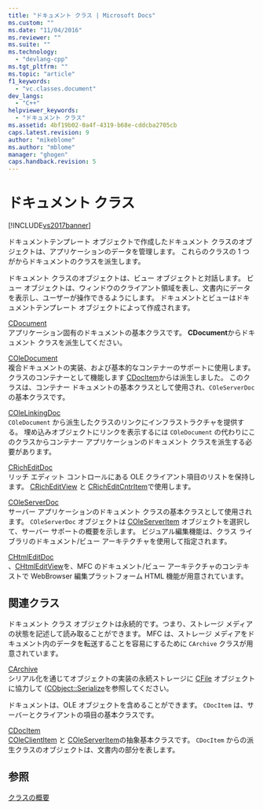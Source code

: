 ```yaml
---
title: "ドキュメント クラス | Microsoft Docs"
ms.custom: ""
ms.date: "11/04/2016"
ms.reviewer: ""
ms.suite: ""
ms.technology: 
  - "devlang-cpp"
ms.tgt_pltfrm: ""
ms.topic: "article"
f1_keywords: 
  - "vc.classes.document"
dev_langs: 
  - "C++"
helpviewer_keywords: 
  - "ドキュメント クラス"
ms.assetid: 4bf19b02-0a4f-4319-b68e-cddcba2705cb
caps.latest.revision: 9
author: "mikeblome"
ms.author: "mblome"
manager: "ghogen"
caps.handback.revision: 5
---
```

# ドキュメント クラス
[!INCLUDE[vs2017banner](../assembler/inline/includes/vs2017banner.md)]

ドキュメントテンプレート オブジェクトで作成したドキュメント クラスのオブジェクトは、アプリケーションのデータを管理します。  これらのクラスの 1 つがからドキュメントのクラスを派生します。  
  
 ドキュメント クラスのオブジェクトは、ビュー オブジェクトと対話します。  ビュー オブジェクトは、ウィンドウのクライアント領域を表し、文書内にデータを表示し、ユーザーが操作できるようにします。  ドキュメントとビューはドキュメントテンプレート オブジェクトによって作成されます。  
  
 [CDocument](../Topic/CDocument%20Class.md)  
 アプリケーション固有のドキュメントの基本クラスです。  **CDocument**からドキュメント クラスを派生してください。  
  
 [COleDocument](../mfc/reference/coledocument-class.md)  
 複合ドキュメントの実装、および基本的なコンテナーのサポートに使用します。  クラスのコンテナーとして機能します [CDocItem](../mfc/reference/cdocitem-class.md)からは派生しました。  このクラスは、コンテナー ドキュメントの基本クラスとして使用され、`COleServerDoc`の基本クラスです。  
  
 [COleLinkingDoc](../mfc/reference/colelinkingdoc-class.md)  
 `COleDocument` から派生したクラスのリンクにインフラストラクチャを提供する。  埋め込みオブジェクトにリンクを表示するには `COleDocument` の代わりにこのクラスからコンテナー アプリケーションのドキュメント クラスを派生する必要があります。  
  
 [CRichEditDoc](../mfc/reference/cricheditdoc-class.md)  
 リッチ エディット コントロールにある OLE クライアント項目のリストを保持します。  [CRichEditView](../mfc/reference/cricheditview-class.md) と [CRichEditCntrItem](../mfc/reference/cricheditcntritem-class.md)で使用します。  
  
 [COleServerDoc](../Topic/COleServerDoc%20Class.md)  
 サーバー アプリケーションのドキュメント クラスの基本クラスとして使用されます。  `COleServerDoc` オブジェクトは [COleServerItem](../mfc/reference/coleserveritem-class.md) オブジェクトを選択して、サーバー サポートの概要を示します。  ビジュアル編集機能は、クラス ライブラリのドキュメント\/ビュー アーキテクチャを使用して指定されます。  
  
 [CHtmlEditDoc](../mfc/reference/chtmleditdoc-class.md)  
 、[CHtmlEditView](../mfc/reference/chtmleditview-class.md)を、MFC のドキュメント\/ビュー アーキテクチャのコンテキストで WebBrowser 編集プラットフォーム HTML 機能が用意されています。  
  
## 関連クラス  
 ドキュメント クラス オブジェクトは永続的です。つまり、ストレージ メディアの状態を記述して読み取ることができます。  MFC は、ストレージ メディアをドキュメント内のデータを転送することを容易にするために `CArchive` クラスが用意されています。  
  
 [CArchive](../mfc/reference/carchive-class.md)  
 シリアル化を通じてオブジェクトの実装の永続ストレージに [CFile](../mfc/reference/cfile-class.md) オブジェクトに協力して \([CObject::Serialize](../Topic/CObject::Serialize.md)を参照してください。  
  
 ドキュメントは、OLE オブジェクトを含めることができます。  `CDocItem` は、サーバーとクライアントの項目の基本クラスです。  
  
 [CDocItem](../mfc/reference/cdocitem-class.md)  
 [COleClientItem](../mfc/reference/coleclientitem-class.md) と [COleServerItem](../mfc/reference/coleserveritem-class.md)の抽象基本クラスです。  `CDocItem` からの派生クラスのオブジェクトは、文書内の部分を表します。  
  
## 参照  
 [クラスの概要](../mfc/class-library-overview.md)